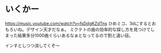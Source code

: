 # いくかー
https://music.youtube.com/watch?v=fsDdgKZdTns
ひめミコ、3dにするとおもろいね。デザイン天才だなぁ。
ミクテトの曲の効率的な探し方を見つけてしまった結果多分1000曲ぐらいあるなぁとなってるので割と遠い目。

インすとしつつ消してくぞ～